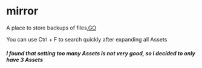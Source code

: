 # mirror
A place to store backups of files,[GO](https://github.com/huanx-b/mirror/releases)

You can use Ctrl + F to search quickly after expanding all Assets
##### I found that setting too many Assets is not very good, so I decided to only have 3 Assets
